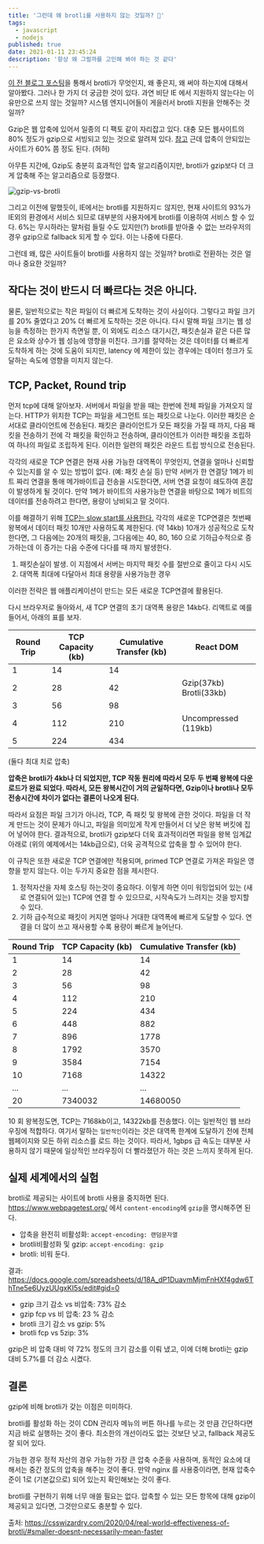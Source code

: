 ```yaml
---
title: '그런데 왜 brotli를 사용하지 않는 것일까? 🤔'
tags:
  - javascript
  - nodejs
published: true
date: 2021-01-11 23:45:24
description: '항상 왜 그럴까를 고민해 봐야 하는 것 같다'
---
```


[이 전 블로그 포스팅](https://yceffort.kr/2021/01/brotli-better-html-compression)을 통해서 brotli가 무엇인지, 왜 좋은지, 왜 써야 하는지에 대해서 알아봤다. 그러나 한 가지 더 궁금한 것이 있다. 과연 비단 IE 에서 지원하지 않는다는 이유만으로 쓰지 않는 것일까? 시스템 엔지니어들이 게을러서 brotli 지원을 안해주는 것일까?

Gzip은 웹 압축에 있어서 일종의 디 팩토 같이 자리잡고 있다. 대충 모든 웹사이트의 80% 정도가 gzip으로 서빙되고 있는 것으로 알려져 있다. [참고](https://almanac.httparchive.org/en/2019/compression) 근데 압축이 안되있는 사이트가 60% 쯤 정도 된다. (허허)

아무튼 지간에, Gzip도 충분히 효과적인 압축 알고리즘이지만, brotli가 gzip보다 더 크게 압축해 주는 알고리즘으로 등장했다.

![gzip-vs-brotli](https://csswizardry.com/wp-content/uploads/2020/04/react-dom-brotli.png)

그리고 이전에 말했듯이, IE에서는 brotli를 지원하지ㄷ 않지만, 현재 사이트의 93%가 IE외의 환경에서 서비스 되므로 대부분의 사용자에게 brotli를 이용하여 서비스 할 수 있다. 6%는 무시하라는 말처럼 들릴 수도 있지만(?) brotli를 받아줄 수 없는 브라우저의 경우 gzip으로 fallback 되게 할 수 있다. 이는 나중에 다룬다.

그런데 왜, 많은 사이트들이 brotli를 사용하지 않는 것일까? brotli로 전환하는 것은 얼마나 중요한 것일까?

## 작다는 것이 반드시 더 빠르다는 것은 아니다.

물론, 일반적으로는 작은 파일이 더 빠르게 도착하는 것이 사실이다. 그렇다고 파일 크기를 20% 줄였다고 20% 더 빠르게 도착하는 것은 아니다. 다시 말해 파일 크기는 웹 성능을 측정하는 한가지 측면일 뿐, 이 외에도 리소스 대기시간, 패킷손실과 같은 다른 많은 요소와 상수가 웹 성능에 영향을 미친다. 크기를 절약하는 것은 데이터를 더 빠르게 도착하게 하는 것에 도움이 되지만, latency 에 제한이 있는 경우에는 데이터 청크가 도달하는 속도에 영향을 미치지 않는다.

## TCP, Packet, Round trip

먼저 tcp에 대해 알아보자. 서버에서 파일을 받을 때는 한번에 전체 파일을 가져오지 않는다. HTTP가 위치한 TCP는 파일을 세그먼트 또는 패킷으로 나눈다. 이러한 패킷은 순서대로 클라이언트에 전송된다. 패킷은 클라이언트가 모든 패킷을 가질 때 까지, 다음 패킷을 전송하기 전에 각 패킷을 확인하고 전송하며, 클라이언트가 이러한 패킷을 조립하여 하나의 파일로 조립하게 된다. 이러한 일련의 패킷은 라운드 트립 방식으로 전송된다.

각각의 새로운 TCP 연결은 현재 사용 가능한 대역폭이 무엇인지, 연결을 얼마나 신뢰할 수 있는지를 알 수 있는 방법이 없다. (예: 패킷 손실 등) 만약 서버가 한 연결당 1메가 비트 짜리 연결을 통애 메가바이트급 전송을 시도한다면, 서버 연결 요청이 쇄도하여 혼잡이 발생하게 될 것이다. 만약 1메가 바이트의 사용가능한 연결을 바탕으로 1메가 비트의 데이터를 전송하려고 한다면, 용량이 낭비되고 말 것이다.

이를 해결하기 위해 [TCP는 slow start를 사용한다.](https://ko.wikipedia.org/wiki/%ED%98%BC%EC%9E%A1_%EC%A0%9C%EC%96%B4) 각각의 새로운 TCP연결은 첫번째 왕복에서 데이터 패킷 10개만 사용하도록 제한된다. (약 14kb) 10개가 성공적으로 도착한다면, 그 다음에는 20개의 패킷을, 그다음에는 40, 80, 160 으로 기하급수적으로 증가하는데 이 증가는 다음 수준에 다다를 때 까지 발생한다.

1. 패킷손실이 발생. 이 지점에서 서버는 마지막 패킷 수를 절반으로 줄이고 다시 시도
2. 대역폭 최대에 다달아서 최대 용량을 사용가능한 경우

이러한 전략은 웹 애플리케이션이 만드는 모든 새로운 TCP연결에 활용된다.

다시 브라우저로 돌아와서, 새 TCP 연결의 초기 대역폭 용량은 14kb다. 리액트로 예를 들어서, 아래의 표를 보자.

| Round Trip | TCP Capacity (kb) | Cumulative Transfer (kb) | React DOM               |
| ---------- | ----------------- | ------------------------ | ----------------------- |
| 1          | 14                | 14                       |                         |
| 2          | 28                | 42                       | Gzip(37kb) Brotli(33kb) |
| 3          | 56                | 98                       |                         |
| 4          | 112               | 210                      | Uncompressed (119kb)    |
| 5          | 224               | 434                      |                         |

(둘다 최대 치로 압축)

**압축은 brotli가 4kb나 더 되었지만, TCP 작동 원리에 따라서 모두 두 번째 왕복에 다운로드가 완료 되었다. 따라서, 모든 왕복시간이 거의 균일하다면, Gzip이나 brotli나 모두 전송시간에 차이가 없다는 결론이 나오게 된다.**

따라서 요점은 파일 크기가 아니라, TCP, 즉 패킷 및 왕복에 관한 것이다. 파일을 더 작게 만드는 것이 문제가 아니고, 파일을 의미있게 작게 만들어서 더 낮은 왕복 버킷에 집어 넣어야 한다. 결과적으로, brotli가 gzip보다 더욱 효과적이라면 파일을 왕복 임계값 아래로 (위의 예제에서는 14kb급으로), 더욱 공격적으로 압축을 할 수 있어야 한다.

이 규칙은 또한 새로운 TCP 연결에만 적용되며, primed TCP 연결로 가져온 파일은 영향을 받지 않는다. 이는 두가지 중요한 점을 제시한다.

1. 정적자산을 자체 호스팅 하는것이 중요하다. 이렇게 하면 이미 워밍업되어 있는 (새로 연결되어 있는) TCP에 연결 할 수 있으므로, 시작속도가 느려지는 것을 방지할 수 있다.
2. 기하 급수적으로 패킷이 커지면 얼마나 거대한 대역폭에 빠르게 도달할 수 있다. 연결을 더 많이 쓰고 재사용할 수록 용량이 빠르게 늘어난다.

| Round Trip | TCP Capacity (kb) | Cumulative Transfer (kb) |
| ---------- | ----------------- | ------------------------ |
| 1          | 14                | 14                       |
| 2          | 28                | 42                       |
| 3          | 56                | 98                       |
| 4          | 112               | 210                      |
| 5          | 224               | 434                      |
| 6          | 448               | 882                      |
| 7          | 896               | 1778                     |
| 8          | 1792              | 3570                     |
| 9          | 3584              | 7154                     |
| 10         | 7168              | 14322                    |
| ...        | ...               | ...                      |
| 20         | 7340032           | 14680050                 |

10 회 왕복정도면, TCP는 7168kb이고, 14322kb를 전송했다. 이는 일반적인 웹 브라우징에 적합하다. 여기서 말하는 `일반적인`이라는 것은 대역폭 한계에 도달하기 전에 전체 웹페이지와 모든 하위 리소스를 로드 하는 것이다. 따라서, 1gbps 급 속도는 대부분 사용하지 않기 때문에 일상적인 브라우징이 더 빨라졌던가 하는 것은 느끼지 못하게 된다.

## 실제 세계에서의 실험

brotli로 제공되는 사이트에 brotli 사용을 중지하면 된다. https://www.webpagetest.org/ 에서 `content-encoding`에 `gzip`을 명시해주면 된다.

- 압축을 완전히 비활성화: `accept-encoding: 랜덤문자열`
- brotli비활성화 및 gzip: `accept-encoding: gzip`
- brotli: 비워 둔다.

결과: https://docs.google.com/spreadsheets/d/18A_dP1DuavmMjmFnHXf4gdw6ThTne5e6UyzUUgxKI5s/edit#gid=0

- gzip 크기 감소 vs 비압축: 73% 감소
- gzip fcp vs 비 압축: 23 % 감소
- brotli 크기 감소 vs gzip: 5%
- brotli fcp vs 5zip: 3%

gzip은 비 압축 대비 약 72% 정도의 크기 감소를 이뤄 냈고, 이에 더해 brotli는 gzip 대비 5.7%를 더 감소 시켰다.

## 결론

gzip에 비해 brotli가 갖는 이점은 미미하다.

brotli를 활성화 하는 것이 CDN 관리자 메뉴의 버튼 하나를 누르는 것 만큼 간단하다면 지금 바로 실행하는 것이 좋다. 최소한의 개선이라도 없는 것보단 낫고, fallback 제공도 잘 되어 있다.

가능한 경우 정적 자산의 경우 가능한 가장 큰 압축 수준을 사용하며, 동적인 요소에 대해서는 중간 정도의 압축을 해주는 것이 좋다. 만약 nginx 를 사용중이라면, 현재 압축수준이 1로 (기본값으로) 되어 있는지 확인해보는 것이 좋다.

brotli를 구현하기 위해 너무 애쓸 필요는 없다. 압축할 수 있는 모든 항목에 대해 gzip이 제공되고 있다면, 그것만으로도 충분할 수 있다.

출처: https://csswizardry.com/2020/04/real-world-effectiveness-of-brotli/#smaller-doesnt-necessarily-mean-faster
